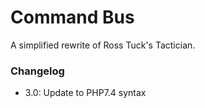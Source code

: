 # Command Bus

A simplified rewrite of Ross Tuck's Tactician.

### Changelog

* 3.0: Update to PHP7.4 syntax
